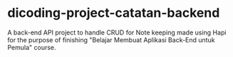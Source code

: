 # dicoding-project-catatan-backend
A back-end API project to handle CRUD for Note keeping made using Hapi for the purpose of finishing "Belajar Membuat Aplikasi Back-End untuk Pemula" course.
